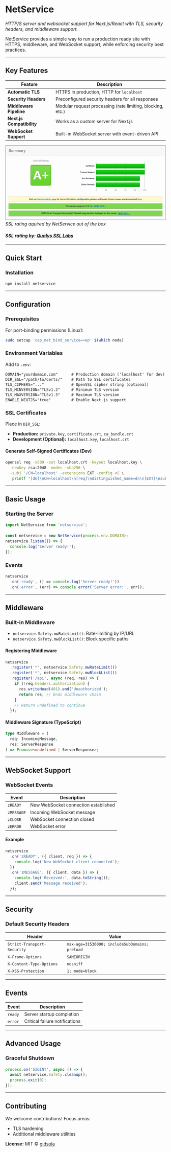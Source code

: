 # NetService
*HTTP/S server and websocket support for Next.js/React with TLS, security headers, and middleware support.*  

NetService provides a simple way to run a production ready site with HTTPS, middleware, and WebSocket support, while enforcing security best practices. 

---

## Key Features

| Feature                     | Description                                                                 |
|-----------------------------|-----------------------------------------------------------------------------|
| **Automatic TLS**           | HTTPS in production, HTTP for `localhost`                                  |
| **Security Headers**        | Preconfigured security headers for all responses                           |
| **Middleware Pipeline**     | Modular request processing (rate limiting, blocking, etc.)                 |
| **Next.js Compatibility**   | Works as a custom server for Next.js                                        |
| **WebSocket Support**       | Built-in WebSocket server with event-driven API                            |


![NetService Architecture Diagram](out_of_box_ssl.png)  
*SSL rating aquired by NetService out of the box*  
#### *SSL rating by: [Qualys SSL Labs](https://www.ssllabs.com/index.html)*  

---

## Quick Start

### Installation
```bash
npm install netservice
```

---

## Configuration

### Prerequisites
For port-binding permissions (Linux):
```bash
sudo setcap 'cap_net_bind_service=+ep' $(which node)
```

### Environment Variables
Add to `.env`:
```env
DOMAIN="yourdomain.com"      # Production domain ('localhost' for dev)
DIR_SSL="/path/to/certs/"    # Path to SSL certificates
TLS_CIPHERS="..."            # OpenSSL cipher string (optional)
TLS_MINVERSION="TLSv1.2"     # Minimum TLS version
TLS_MAXVERSION="TLSv1.3"     # Maximum TLS version
ENABLE_NEXTJS="true"         # Enable Next.js support
```

### SSL Certificates
Place in `DIR_SSL`:
- **Production:** `private.key`, `certificate.crt`, `ca_bundle.crt`
- **Development (Optional):** `localhost.key`, `localhost.crt`

#### Generate Self-Signed Certificates (Dev)
```bash
openssl req -x509 -out localhost.crt -keyout localhost.key \
  -newkey rsa:2048 -nodes -sha256 \
  -subj '/CN=localhost' -extensions EXT -config <( \
   printf "[dn]\nCN=localhost\n[req]\ndistinguished_name=dn\n[EXT]\nsubjectAltName=DNS:localhost\nkeyUsage=digitalSignature\nextendedKeyUsage=serverAuth")
```

---

## Basic Usage

### Starting the Server
```javascript
import NetService from 'netservice';

const netservice = new NetService(process.env.DOMAIN);
netservice.listen(() => {
  console.log('Server ready!');
});
```

### Events
```javascript
netservice
  .on('ready', () => console.log('Server ready!'))
  .on('error', (err) => console.error('Server error:', err));
```

---

## Middleware

### Built-in Middleware
- `netservice.Safety.mwRateLimit()`: Rate-limiting by IP/URL
- `netservice.Safety.mwBlockList()`: Block specific paths

#### Registering Middleware
```javascript
netservice
  .register('*', netservice.Safety.mwRateLimit())
  .register('*', netservice.Safety.mwBlockList())
  .register('/api', async (req, res) => {
    if (!req.headers.authorization) {
      res.writeHead(401).end('Unauthorized');
      return res; // Ends middleware chain
    }
    // Return undefined to continue
  });
```

#### Middleware Signature (TypeScript)
```typescript
type Middleware = (
  req: IncomingMessage,
  res: ServerResponse
) => Promise<undefined | ServerResponse>;
```

---

## WebSocket Support

### WebSocket Events
| Event       | Description                          |
|-------------|--------------------------------------|
| `zREADY`    | New WebSocket connection established |
| `zMESSAGE`  | Incoming WebSocket message           |
| `zCLOSE`    | WebSocket connection closed          |
| `zERROR`    | WebSocket error                      |

#### Example
```javascript
netservice
  .on('zREADY', ({ client, req }) => {
    console.log('New WebSocket client connected');
  })
  .on('zMESSAGE', ({ client, data }) => {
    console.log('Received:', data.toString());
    client.send('Message received');
  });
```

---

## Security

### Default Security Headers
| Header                     | Value                                                                 |
|----------------------------|-----------------------------------------------------------------------|
| `Strict-Transport-Security`| `max-age=31536000; includeSubDomains; preload`                        |
| `X-Frame-Options`          | `SAMEORIGIN`                                                          |
| `X-Content-Type-Options`   | `nosniff`                                                             |
| `X-XSS-Protection`         | `1; mode=block`                                                       |

---

## Events

| Event   | Description                          |
|---------|--------------------------------------|
| `ready` | Server startup completion            |
| `error` | Critical failure notifications       |

---

## Advanced Usage

### Graceful Shutdown
```javascript
process.on('SIGINT', async () => {
  await netservice.Safety.cleanup();
  process.exit(0);
});
```

---

## Contributing

We welcome contributions! Focus areas:
- TLS hardening
- Additional middleware utilities

**License:** MIT © [gidsola](https://github.com/gidsola)
